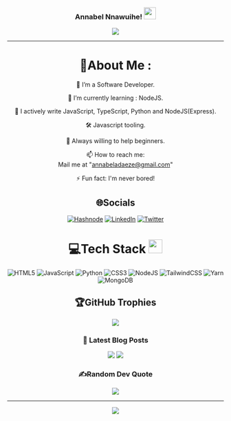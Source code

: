 <h3 align="center">
  Annabel Nnawuihe!
  <img src="https://media.giphy.com/media/hvRJCLFzcasrR4ia7z/giphy.gif" width="28">
</h3>
<p align="center">
  <a href="https://github.com/Annie-dev01"><img src="https://readme-typing-svg.herokuapp.com?color=%2336BCF7&center=true&vCenter=true&lines=Hi+%2C+welcome+to+my+Github+page;I+am+Annabel;I+am+a+Backend+Developer;"></a>
</p>

---

<div align="center">
  
# 💫About Me :
🔭 I’m a Software Developer.

🌱 I’m currently learning : NodeJS.

👯 I actively write JavaScript, TypeScript, Python and NodeJS(Express).

🛠️ Javascript tooling.

💬 Always willing to help beginners.

📫 How to reach me:  
 Mail me at "annabeladaeze@gmail.com"

  <!-- scroll to bottom of the page of "https://codewhiteweb.cf" and find CONTACT ME -->

⚡ Fun fact: I'm never bored!

## 🌐Socials

[![Hashnode](https://img.shields.io/badge/Hasnode-12100E?logo=hashnode&logoColor=white)](https://hashnode.com/@Annabel) [![LinkedIn](https://img.shields.io/badge/LinkedIn-0077B5?style=for-the-badge&logo=linkedin&logoColor=white)](www.linkedin.com/in/annabel-nnawuihe) [![Twitter](https://img.shields.io/badge/Twitter-1DA1F2?style=for-the-badge&logo=twitter&logoColor=white)](https://twitter.com/Annabel_adaeze)

# 💻Tech Stack <img src = "https://media2.giphy.com/media/QssGEmpkyEOhBCb7e1/giphy.gif?cid=ecf05e47a0n3gi1bfqntqmob8g9aid1oyj2wr3ds3mg700bl&rid=giphy.gif" width = 32px>

![HTML5](https://img.shields.io/badge/html5-%23E34F26.svg?style=for-the-badge&logo=html5&logoColor=white) ![JavaScript](https://img.shields.io/badge/javascript-%23323330.svg?style=for-the-badge&logo=javascript&logoColor=%23F7DF1E) ![Python](https://img.shields.io/badge/Python-3776AB?style=for-the-badge&logo=python&logoColor=white) ![CSS3](https://img.shields.io/badge/css3-%231572B6.svg?style=for-the-badge&logo=css3&logoColor=white) ![NodeJS](https://img.shields.io/badge/node.js-6DA55F?style=for-the-badge&logo=node.js&logoColor=white) ![TailwindCSS](https://img.shields.io/badge/tailwindcss-%2338B2AC.svg?style=for-the-badge&logo=tailwind-css&logoColor=white) ![Yarn](https://img.shields.io/badge/yarn-%232C8EBB.svg?style=for-the-badge&logo=yarn&logoColor=white) ![MongoDB](https://img.shields.io/badge/MongoDB-%234ea94b.svg?style=for-the-badge&logo=mongodb&logoColor=white)
<!-- # 📊GitHub Stats : -->

<!-- ![](https://github-readme-stats.vercel.app/api?username=Annie-dev01&theme=radical&hide_border=false&include_all_commits=false&count_private=false)<br/>
![](https://github-readme-streak-stats.herokuapp.com/?user=Annie-dev01&theme=radical&hide_border=false)<br/>
![](https://github-readme-stats.vercel.app/api/top-langs/?username=Annie-dev01&theme=radical&hide_border=false&include_all_commits=false&count_private=false&layout=compact) -->

## 🏆GitHub Trophies

![](https://github-profile-trophy.vercel.app/?username=Annie-dev01&theme=discord&no-frame=false&no-bg=false&margin-w=4)

### 📕 Latest Blog Posts
![](https://peachydev.hashnode.dev/error-handling-in-nodejs-with-express)
![](https://peachydev.hashnode.dev/an-introduction-to-http-methods-simplifying-web-communication)



### ✍️Random Dev Quote

![](https://quotes-github-readme.vercel.app/api?type=horizontal&theme=merko)

<!-- --- -->

---

![](https://komarev.com/ghpvc/?username=Annie-dev01&label=Visitors+Count&color=brightgreen)

</div>

